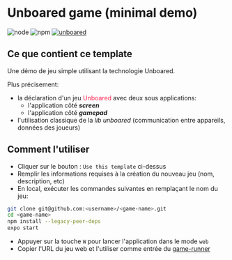# Unboared game (minimal demo)

![node](https://img.shields.io/badge/node-16.16.0-brightgreen)
![npm](https://img.shields.io/badge/npm-8.16.0-blue)
[![unboared](https://img.shields.io/badge/unboared-0.1.0-%23FF2453)](https://bit.cloud/unboared/native/lib?version=0.1.0)

## Ce que contient ce template

Une démo de jeu simple utilisant la technologie Unboared. 

Plus précisement:
- la déclaration d'un jeu <span style="color:#FF2453">Unboared</span> avec deux sous applications:
  - l'application côté ***screen***
  - l'application côté ***gamepad***
- l'utilisation classique de la *lib unboared* (communication entre appareils, données des joueurs)

## Comment l'utiliser
- Cliquer sur le bouton : `Use this template` ci-dessus
- Remplir les informations requises à la création du nouveau jeu (nom, description, etc)
- En local, exécuter les commandes suivantes en remplaçant le nom du jeu:
```bash
git clone git@github.com:<username>/<game-name>.git
cd <game-name>
npm install --legacy-peer-deps
expo start
``` 
- Appuyer sur la touche `W` pour lancer l'application dans le mode `web`
- Copier l'URL du jeu web et l'utiliser comme entrée du [game-runner](https://github.com/unboared/game-runner)
